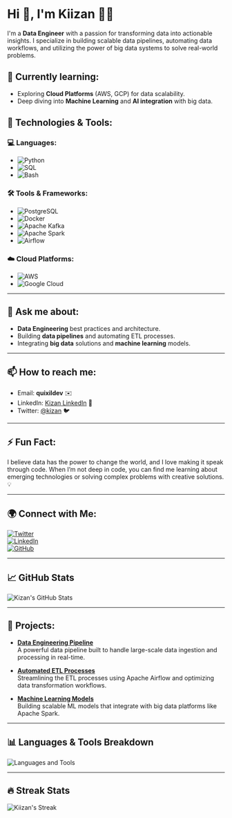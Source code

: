 # Hi 👋, I'm Kiizan 👨‍💻

I'm a **Data Engineer** with a passion for transforming data into actionable insights. I specialize in building scalable data pipelines, automating data workflows, and utilizing the power of big data systems to solve real-world problems.

## 🌱 Currently learning:
- Exploring **Cloud Platforms** (AWS, GCP) for data scalability.
- Deep diving into **Machine Learning** and **AI integration** with big data.

## 🔧 Technologies & Tools:
### 💻 **Languages**:
- ![Python](https://img.shields.io/badge/Python-3776AB?style=flat&logo=python&logoColor=white)
- ![SQL](https://img.shields.io/badge/SQL-003B57?style=flat&logo=mysql&logoColor=white)
- ![Bash](https://img.shields.io/badge/Bash-4EAA25?style=flat&logo=gnu-bash&logoColor=white)

### 🛠 **Tools & Frameworks**:
- ![PostgreSQL](https://img.shields.io/badge/PostgreSQL-336791?style=flat&logo=postgresql&logoColor=white)
- ![Docker](https://img.shields.io/badge/Docker-2496ED?style=flat&logo=docker&logoColor=white)
- ![Apache Kafka](https://img.shields.io/badge/Apache%20Kafka-231F20?style=flat&logo=apache-kafka&logoColor=white)
- ![Apache Spark](https://img.shields.io/badge/Apache%20Spark-E25A1C?style=flat&logo=apache-spark&logoColor=white)
- ![Airflow](https://img.shields.io/badge/Apache%20Airflow-017E7F?style=flat&logo=apache-airflow&logoColor=white)

### ☁️ **Cloud Platforms**:
- ![AWS](https://img.shields.io/badge/AWS-232F3E?style=flat&logo=amazon-aws&logoColor=white)
- ![Google Cloud](https://img.shields.io/badge/Google%20Cloud-4285F4?style=flat&logo=google-cloud&logoColor=white)

---

## 💬 Ask me about:
- **Data Engineering** best practices and architecture.
- Building **data pipelines** and automating ETL processes.
- Integrating **big data** solutions and **machine learning** models.

---

## 📫 How to reach me:
- Email: **quixildev** ✉️
- LinkedIn: [Kizan LinkedIn](https://www.linkedin.com/in/kizan) 🔗
- Twitter: [@kizan](https://twitter.com/kizan) 🐦

---

## ⚡ Fun Fact:
I believe data has the power to change the world, and I love making it speak through code. When I’m not deep in code, you can find me learning about emerging technologies or solving complex problems with creative solutions. 💡

---

## 🌍 Connect with Me:
[![Twitter](https://img.shields.io/badge/Twitter-@kizan-blue)](https://twitter.com/kizan)  
[![LinkedIn](https://img.shields.io/badge/LinkedIn-Kizan-blue)](https://www.linkedin.com/in/kizan)  
[![GitHub](https://img.shields.io/badge/GitHub-Kizan-181717?style=flat&logo=github&logoColor=white)](https://github.com/kizan)

---

## 📈 GitHub Stats

![Kizan's GitHub Stats](https://github-readme-stats.vercel.app/api?username=kiizan&show_icons=true&hide_title=true&count_private=true&hide=prs&theme=radical)

---

## 🚀 Projects:
- [**Data Engineering Pipeline**](https://github.com/kiizan/project1)  
  A powerful data pipeline built to handle large-scale data ingestion and processing in real-time.

- [**Automated ETL Processes**](https://github.com/kiizan/project2)  
  Streamlining the ETL processes using Apache Airflow and optimizing data transformation workflows.

- [**Machine Learning Models**](https://github.com/kiizan/project3)  
  Building scalable ML models that integrate with big data platforms like Apache Spark.

---

## 📊 Languages & Tools Breakdown

![Languages and Tools](https://github-readme-stats.vercel.app/api/top-langs?username=kiizan&show_icons=true&locale=en&layout=compact&theme=radical)

---

## 🔥 Streak Stats

![Kiizan's Streak](https://github-readme-streak-stats.herokuapp.com/?user=kiizan&theme=radical)
